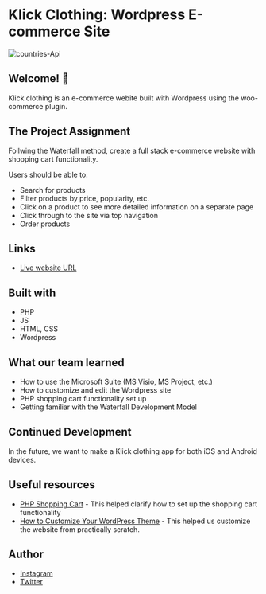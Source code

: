 # Klick Clothing: Wordpress E-commerce Site  

<img src="https://i.ibb.co/nb2463s/home-klick.png" alt="countries-Api" border="0">

## Welcome! 👋

Klick clothing is an e-commerce webite built with Wordpress using the woo-commerce plugin.

## The Project Assignment

Follwing the Waterfall method, create a full stack e-commerce website with shopping cart functionality.

 Users should be able to:

- Search for products
- Filter products by price, popularity, etc.
- Click on a product to see more detailed information on a separate page
- Click through to the site via top navigation
- Order products

## Links

- [Live website URL](https://klickclothing.com/)

## Built with

- PHP
- JS
- HTML, CSS
- Wordpress

## What our team learned

- How to use the Microsoft Suite (MS Visio, MS Project, etc.)
- How to customize and edit the Wordpress site
- PHP shopping cart functionality set up
- Getting familiar with the Waterfall Development Model

## Continued Development

In the future, we want to make a Klick clothing app for both iOS and Android devices.

## Useful resources

- [PHP Shopping Cart](https://www.youtube.com/watch?v=jeA5cMMrR5Q) - This helped clarify how to set up the shopping cart functionality
- [How to Customize Your WordPress Theme](https://www.youtube.com/watch?v=Ug74WmYV5Ws) - This helped us customize the website from practically scratch.

## Author

- [Instagram](https://www.instagram.com/klickclothing/?hl=en)
- [Twitter](https://twitter.com/KlickClothing)
